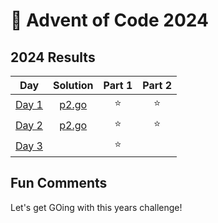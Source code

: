 # 🎄 Advent of Code 2024

<!--- advent_readme_stars table --->
## 2024 Results

| Day | Solution | Part 1 | Part 2 |
| :---: | :---: | :---: | :---: |
| [Day 1](https://adventofcode.com/2024/day/1) | [p2.go](d1/p2.go) | ⭐ | ⭐ |
| [Day 2](https://adventofcode.com/2024/day/2) | [p2.go](d2/p2.go) | ⭐ | ⭐ |
| [Day 3](https://adventofcode.com/2024/day/3) |  | ⭐ |   |
<!--- advent_readme_stars table --->

## Fun Comments
Let's get GOing with this years challenge!
